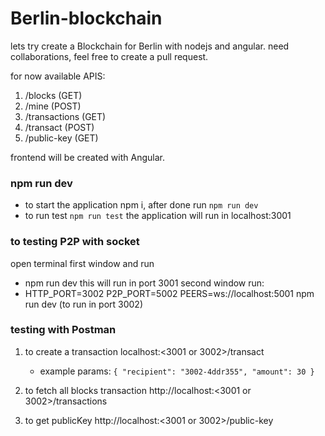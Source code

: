 # Berlin-blockchain
lets try create a Blockchain for Berlin with nodejs and angular.
need collaborations, feel free to create a pull request.

for now available APIS:
1. /blocks (GET)
2. /mine (POST)
3. /transactions (GET)
4. /transact (POST)
5. /public-key (GET)


frontend will be created with Angular.

### npm run dev
- to start the application npm i, after done run `npm run dev`
- to run test `npm run test`
the application will run in localhost:3001

### to testing P2P with socket 
open terminal first window and run
- npm run dev this will run in port 3001
second window run:
- HTTP_PORT=3002 P2P_PORT=5002 PEERS=ws://localhost:5001 npm run dev (to run in port 3002)

### testing with Postman
1. to create a transaction <POST>localhost:<3001 or 3002>/transact
    - example params:
        `{
            "recipient": "3002-4ddr355",
            "amount": 30
        }`

2. to fetch all blocks transaction <GET> http://localhost:<3001 or 3002>/transactions
3. to get publicKey <GET> http://localhost:<3001 or 3002>/public-key





